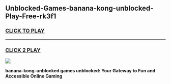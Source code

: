 
## Unblocked-Games-banana-kong-unblocked-Play-Free-rk3f1
<h3>
<a href="https://premium76.site?title=banana-kong-unblocked&ref=21A">CLICK TO PLAY</a></h3>
<hr>

<h3>
<a href="https://premium76.site?title=banana-kong-unblocked&ref=21A">CLICK 2 PLAY</a>
  
</h3>

<a href="https://premium76.site?title=banana-kong-unblocked&ref=21A"><img src="https://clearcache.store/games.png"></a>


**banana-kong-unblocked games unblocked: Your Gateway to Fun and Accessible Online Gaming**

